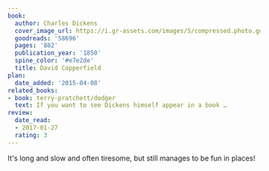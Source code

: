 ```yaml
---
book:
  author: Charles Dickens
  cover_image_url: https://i.gr-assets.com/images/S/compressed.photo.goodreads.com/books/1461452762l/58696._SX98_.jpg
  goodreads: '58696'
  pages: '882'
  publication_year: '1850'
  spine_color: '#e7e2de'
  title: David Copperfield
plan:
  date_added: '2015-04-08'
related_books:
- book: terry-pratchett/dodger
  text: If you want to see Dickens himself appear in a book …
review:
  date_read:
  - 2017-01-27
  rating: 3
---
```


It's long and slow and often tiresome, but still manages to be fun in places!
